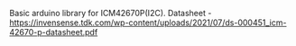 Basic arduino library for ICM42670P(I2C).
Datasheet - https://invensense.tdk.com/wp-content/uploads/2021/07/ds-000451_icm-42670-p-datasheet.pdf
